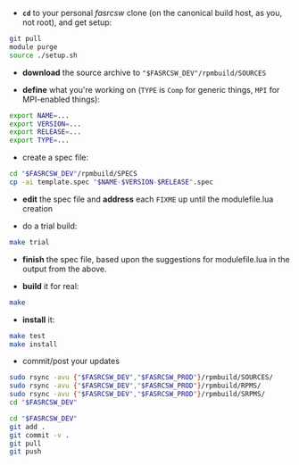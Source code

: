 * __`cd`__ to your personal *fasrcsw* clone (on the canonical build host, as you, not root), and get setup:

``` bash
git pull
module purge
source ./setup.sh
```

* __download__ the source archive to `"$FASRCSW_DEV"/rpmbuild/SOURCES`

* __define__ what you're working on (`TYPE` is `Comp` for generic things, `MPI` for MPI-enabled things):

``` bash
export NAME=...
export VERSION=...
export RELEASE=...
export TYPE=...
```

* create a spec file:

``` bash
cd "$FASRCSW_DEV"/rpmbuild/SPECS
cp -ai template.spec "$NAME-$VERSION-$RELEASE".spec
```

* __edit__ the spec file and __address__ each `FIXME` up until the modulefile.lua creation

* do a trial build:

``` bash
make trial
```

* __finish__ the spec file, based upon the suggestions for modulefile.lua in the output from the above.

* __build__ it for real:

``` bash
make
```

* __install__ it:

``` bash
make test
make install
```

* commit/post your updates

``` bash
sudo rsync -avu {"$FASRCSW_DEV","$FASRCSW_PROD"}/rpmbuild/SOURCES/
sudo rsync -avu {"$FASRCSW_DEV","$FASRCSW_PROD"}/rpmbuild/RPMS/
sudo rsync -avu {"$FASRCSW_DEV","$FASRCSW_PROD"}/rpmbuild/SRPMS/
cd "$FASRCSW_DEV"
```

``` bash
cd "$FASRCSW_DEV"
git add .
git commit -v .
git pull
git push
```
